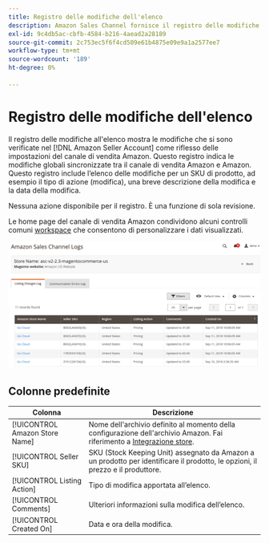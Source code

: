 ```yaml
---
title: Registro delle modifiche dell'elenco
description: Amazon Sales Channel fornisce il registro delle modifiche all’elenco per aiutarti a monitorare le modifiche interessate nel tuo account Amazon Seller.
exl-id: 9c4db5ac-cbfb-4584-b216-4aead2a28189
source-git-commit: 2c753ec5f6f4cd509e61b4875e09e9a1a2577ee7
workflow-type: tm+mt
source-wordcount: '189'
ht-degree: 0%

---
```


# Registro delle modifiche dell&#39;elenco

Il registro delle modifiche all&#39;elenco mostra le modifiche che si sono verificate nel [!DNL Amazon Seller Account] come riflesso delle impostazioni del canale di vendita Amazon. Questo registro indica le modifiche globali sincronizzate tra il canale di vendita Amazon e Amazon. Questo registro include l’elenco delle modifiche per un SKU di prodotto, ad esempio il tipo di azione (modifica), una breve descrizione della modifica e la data della modifica.

Nessuna azione disponibile per il registro. È una funzione di sola revisione.

Le home page del canale di vendita Amazon condividono alcuni controlli comuni [workspace](./workspace-controls.md) che consentono di personalizzare i dati visualizzati.

![Registro delle modifiche dell&#39;elenco](assets/amazon-listing-changes-log.png)

## Colonne predefinite

| Colonna | Descrizione |
|--- |--- |
| [!UICONTROL Amazon Store Name] | Nome dell&#39;archivio definito al momento della configurazione dell&#39;archivio Amazon. Fai riferimento a [Integrazione store](./store-integration.md). |
| [!UICONTROL Seller SKU] | SKU (Stock Keeping Unit) assegnato da Amazon a un prodotto per identificare il prodotto, le opzioni, il prezzo e il produttore. |
| [!UICONTROL Listing Action] | Tipo di modifica apportata all’elenco. |
| [!UICONTROL Comments] | Ulteriori informazioni sulla modifica dell’elenco. |
| [!UICONTROL Created On] | Data e ora della modifica. |
